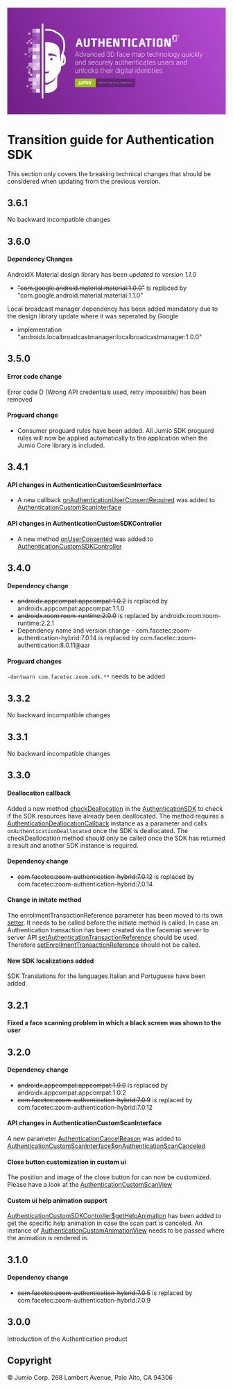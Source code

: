 ![Authentication](images/authentication.jpg)

# Transition guide for Authentication SDK

This section only covers the breaking technical changes that should be considered when updating from the previous version.

## 3.6.1
No backward incompatible changes

## 3.6.0
#### Dependency Changes
AndroidX Material design library has been *updated to version 1.1.0*
* ~~"com.google.android.material:material:1.0.0"~~ is replaced by "com.google.android.material:material:1.1.0"

Local broadcast manager dependency has been added mandatory due to the design library update where it was seperated by Google
* implementation "androidx.localbroadcastmanager:localbroadcastmanager:1.0.0"

## 3.5.0
#### Error code change
Error code D (Wrong API credentials used, retry impossible) has been removed

#### Proguard change
* Consumer proguard rules have been added. All Jumio SDK proguard rules will now be applied automatically to the application when the Jumio Core library is included.

## 3.4.1
#### API changes in AuthenticationCustomScanInterface
* A new callback [onAuthenticationUserConsentRequired](https://jumio.github.io/mobile-sdk-android/com/jumio/auth/custom/AuthenticationCustomSDKInterface.html#onAuthenticationUserConsentRequired-java.lang.String-) was added to [AuthenticationCustomScanInterface](https://jumio.github.io/mobile-sdk-android/com/jumio/auth/custom/AuthenticationCustomScanInterface.html)

#### API changes in AuthenticationCustomSDKController
* A new method [onUserConsented](https://jumio.github.io/mobile-sdk-android/com/jumio/auth/custom/AuthenticationCustomSDKController.html#onUserConsented--) was added to [AuthenticationCustomSDKController](https://jumio.github.io/mobile-sdk-android/com/jumio/auth/custom/AuthenticationCustomSDKController.html)

## 3.4.0
#### Dependency change
*  ~~androidx.appcompat:appcompat:1.0.2~~ is replaced by androidx.appcompat:appcompat:1.1.0
*  ~~androidx.room:room-runtime:2.0.0~~ is replaced by androidx.room:room-runtime:2.2.1
* Dependency name and version change - com.facetec:zoom-authentication-hybrid:7.0.14 is replaced by com.facetec:zoom-authentication:8.0.11@aar

#### Proguard changes
`-dontwarn com.facetec.zoom.sdk.**` needs to be added

## 3.3.2
No backward incompatible changes

## 3.3.1
No backward incompatible changes

## 3.3.0
#### Deallocation callback
Added a new method [checkDeallocation](https://jumio.github.io/mobile-sdk-android/com/jumio/auth/AuthenticationSDK.html#checkDeallocation-com.jumio.auth.AuthenticationDeallocationCallback-) in the [AuthenticationSDK](https://jumio.github.io/mobile-sdk-android/com/jumio/auth/AuthenticationSDK.html) to check if the SDK resources have already been deallocated. The method requires a  [AuthenticationDeallocationCallback](https://jumio.github.io/mobile-sdk-android/com/jumio/auth/AuthenticationDeallocationCallback.html) instance as a parameter and calls `onAuthenticationDeallocated` once the SDK is deallocated. The checkDeallocation method should only be called once the SDK has returned a result and another SDK instance is required.

#### Dependency change
*  ~~com.facetec:zoom-authentication-hybrid:7.0.12~~ is replaced by com.facetec:zoom-authentication-hybrid:7.0.14

#### Change in initate method
The enrollmentTransactionReference parameter has been moved to its own [setter](https://jumio.github.io/mobile-sdk-android/com/jumio/auth/AuthenticationSDK.html#setEnrollmentTransactionReference-java.lang.String-). It needs to be called before the initiate method is called.
In case an Authentication transaction has been created via the facemap server to server API [setAuthenticationTransactionReference](https://jumio.github.io/mobile-sdk-android/com/jumio/auth/AuthenticationSDK.html#setAuthenticationTransactionReference-java.lang.String-) should be used. Therefore [setEnrollmentTransactionReference](https://jumio.github.io/mobile-sdk-android/com/jumio/auth/AuthenticationSDK.html#setEnrollmentTransactionReference-java.lang.String-) should not be called.

#### New SDK localizations added
SDK Translations for the languages Italian and Portuguese have been added.

## 3.2.1
#### Fixed a face scanning problem in which a black screen was shown to the user

## 3.2.0
#### Dependency change
*  ~~androidx.appcompat:appcompat:1.0.0~~ is replaced by androidx.appcompat:appcompat:1.0.2
*  ~~com.facetec:zoom-authentication-hybrid:7.0.9~~ is replaced by com.facetec:zoom-authentication-hybrid:7.0.12

#### API changes in AuthenticationCustomScanInterface
A new parameter [AuthenticationCancelReason](https://jumio.github.io/mobile-sdk-android/com/jumio/auth/custom/AuthenticationCancelReason.html) was added to [AuthenticationCustomScanInterface$onAuthenticationScanCanceled](https://jumio.github.io/mobile-sdk-android/com/jumio/auth/custom/AuthenticationCustomScanInterface.html#onAuthenticationScanCanceled-com.jumio.auth.custom.AuthenticationCancelReason-)

#### Close button customization in custom ui
The position and image of the close button for can now be customized. Please have a look at the [AuthenticationCustomScanView](https://jumio.github.io/mobile-sdk-android/com/jumio/auth/custom/AuthenticationCustomScanView.html)

#### Custom ui help animation support
[AuthenticationCustomSDKController$getHelpAnimation](https://jumio.github.io/mobile-sdk-android/com/jumio/auth/custom/AuthenticationCustomSDKController.html#getHelpAnimation-com.jumio.auth.custom.AuthenticationCustomAnimationView-) has been added to get the specific help animation in case the scan part is canceled. An instance of  [AuthenticationCustomAnimationView](https://jumio.github.io/mobile-sdk-android/com/jumio/auth/custom/AuthenticationCustomAnimationView.html) needs to be passed where the animation is rendered in.

## 3.1.0
#### Dependency change
*  ~~com.facetec:zoom-authentication-hybrid:7.0.5~~ is replaced by com.facetec:zoom-authentication-hybrid:7.0.9

## 3.0.0
Introduction of the Authentication product

## Copyright

&copy; Jumio Corp. 268 Lambert Avenue, Palo Alto, CA 94306
